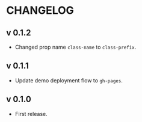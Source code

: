 # CHANGELOG

## v 0.1.2
- Changed prop name `class-name` to `class-prefix`.

## v 0.1.1
- Update demo deployment flow to `gh-pages`.

## v 0.1.0
- First release.
